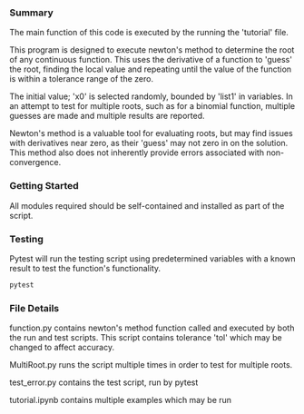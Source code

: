 ### Summary

The main function of this code is executed by the running the 'tutorial' file.

This program is designed to execute newton's method to determine the root of any continuous function. This uses the derivative of a function to 'guess' the root, finding the local value and repeating until the value of the function is within a tolerance range of the zero.

The initial value; 'x0' is selected randomly, bounded by 'list1' in variables. In an attempt to test for multiple roots, such as for a binomial function, multiple guesses are made and multiple results are reported. 

Newton's method is a valuable tool for evaluating roots, but may find issues with derivatives near zero, as their 'guess' may not zero in on the solution. This method also does not inherently provide errors associated with non-convergence. 

### Getting Started

All modules required should be self-contained and installed as part of the script.

### Testing

Pytest will run the testing script using predetermined variables with a known result to test the function's functionality. 
```bash
pytest
```


### File Details

function.py contains newton's method function called and executed by both the run and test scripts. This script contains tolerance 'tol' which may be changed to affect accuracy.

MultiRoot.py runs the script multiple times in order to test for multiple roots.

test_error.py contains the test script, run by pytest

tutorial.ipynb contains multiple examples which may be run
